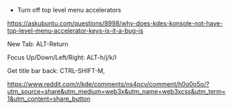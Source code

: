 
- Turn off top level menu accelerators

<https://askubuntu.com/questions/8998/why-does-kdes-konsole-not-have-top-level-menu-accelerator-keys-is-it-a-bug-is>

New Tab: ALT-Return

Focus Up/Down/Left/Right: ALT-h/j/k/l

Get title bar back: CTRL-SHIFT-M,

<https://www.reddit.com/r/kde/comments/ns4pcv/comment/h0o0o5o/?utm_source=share&utm_medium=web3x&utm_name=web3xcss&utm_term=1&utm_content=share_button>
